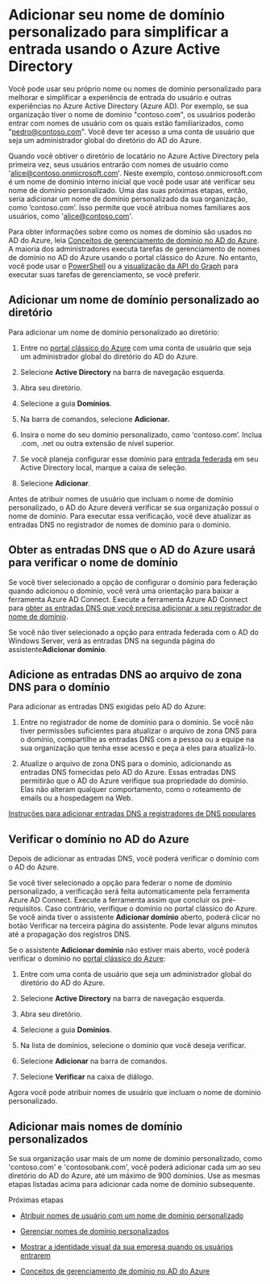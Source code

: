 <properties
	pageTitle="Adicionar seu nome de domínio personalizado para simplificar a entrada usando o Azure Active Directory | Microsoft Azure"
	description="Como adicionar os nomes de domínio da sua empresa ao Azure Active Directory e como verificar o nome de domínio."
	services="active-directory"
	documentationCenter=""
	authors="jeffsta"
	manager="stevenpo"
	editor=""/>

<tags
	ms.service="active-directory"
	ms.workload="identity"
	ms.tgt_pltfrm="na"
	ms.devlang="na"
	ms.topic="get-started-article"
	ms.date="04/19/2016"
	ms.author="curtand;jeffsta"/>

# Adicionar seu nome de domínio personalizado para simplificar a entrada usando o Azure Active Directory

Você pode usar seu próprio nome ou nomes de domínio personalizado para melhorar e simplificar a experiência de entrada do usuário e outras experiências no Azure Active Directory (Azure AD). Por exemplo, se sua organização tiver o nome de domínio "contoso.com", os usuários poderão entrar com nomes de usuário com os quais estão familiarizados, como "pedro@contoso.com". Você deve ter acesso a uma conta de usuário que seja um administrador global do diretório do AD do Azure.

Quando você obtiver o diretório de locatário no Azure Active Directory pela primeira vez, seus usuários entrarão com nomes de usuário como 'alice@contoso.onmicrosoft.com'. Neste exemplo, contoso.onmicrosoft.com é um nome de domínio interno inicial que você pode usar até verificar seu nome de domínio personalizado. Uma das suas próximas etapas, então, seria adicionar um nome de domínio personalizado da sua organização, como ‘contoso.com’. Isso permite que você atribua nomes familiares aos usuários, como 'alice@contoso.com'.

Para obter informações sobre como os nomes de domínio são usados no AD do Azure, leia [Conceitos de gerenciamento de domínio no AD do Azure](active-directory-add-domain-concepts.md). A maioria dos administradores executa tarefas de gerenciamento de nomes de domínio no AD do Azure usando o portal clássico do Azure. No entanto, você pode usar o [PowerShell](https://msdn.microsoft.com/library/azure/e1ef403f-3347-4409-8f46-d72dafa116e0#BKMK_ManageDomains) ou a [visualização da API do Graph](https://msdn.microsoft.com/Library/Azure/Ad/Graph/api/domains-operations) para executar suas tarefas de gerenciamento, se você preferir.

## Adicionar um nome de domínio personalizado ao diretório

Para adicionar um nome de domínio personalizado ao diretório:

1. Entre no [portal clássico do Azure](https://manage.windowsazure.com/) com uma conta de usuário que seja um administrador global do diretório do AD do Azure.

2. Selecione **Active Directory** na barra de navegação esquerda.

3. Abra seu diretório.

4. Selecione a guia **Domínios**.

5. Na barra de comandos, selecione **Adicionar.**

6. Insira o nome do seu domínio personalizado, como ‘contoso.com’. Inclua .com, .net ou outra extensão de nível superior.

7. Se você planeja configurar esse domínio para [entrada federada](https://channel9.msdn.com/Series/Azure-Active-Directory-Videos-Demos/Configuring-AD-FS-for-user-sign-in-with-Azure-AD-Connect) em seu Active Directory local, marque a caixa de seleção.

8. Selecione **Adicionar**.

Antes de atribuir nomes de usuário que incluam o nome de domínio personalizado, o AD do Azure deverá verificar se sua organização possui o nome de domínio. Para executar essa verificação, você deve atualizar as entradas DNS no registrador de nomes de domínio para o domínio.

## Obter as entradas DNS que o AD do Azure usará para verificar o nome de domínio

Se você tiver selecionado a opção de configurar o domínio para federação quando adicionou o domínio, você verá uma orientação para baixar a ferramenta Azure AD Connect. Execute a ferramenta Azure AD Connect para [obter as entradas DNS que você precisa adicionar a seu registrador de nome de domínio](active-directory-aadconnect-get-started-custom.md#verify-the-azure-ad-domain-selected-for-federation).

Se você não tiver selecionado a opção para entrada federada com o AD do Windows Server, verá as entradas DNS na segunda página do assistente**Adicionar domínio**.

## Adicione as entradas DNS ao arquivo de zona DNS para o domínio

Para adicionar as entradas DNS exigidas pelo AD do Azure:

1.  Entre no registrador de nome de domínio para o domínio. Se você não tiver permissões suficientes para atualizar o arquivo de zona DNS para o domínio, compartilhe as entradas DNS com a pessoa ou a equipe na sua organização que tenha esse acesso e peça a eles para atualizá-lo.

2.  Atualize o arquivo de zona DNS para o domínio, adicionando as entradas DNS fornecidas pelo AD do Azure. Essas entradas DNS permitirão que o AD do Azure verifique sua propriedade do domínio. Elas não alteram qualquer comportamento, como o roteamento de emails ou a hospedagem na Web.

[Instruções para adicionar entradas DNS a registradores de DNS populares](https://support.office.com/article/Create-DNS-records-for-Office-365-when-you-manage-your-DNS-records-b0f3fdca-8a80-4e8e-9ef3-61e8a2a9ab23/)

## Verificar o domínio no AD do Azure

Depois de adicionar as entradas DNS, você poderá verificar o domínio com o AD do Azure.

Se você tiver selecionado a opção para federar o nome de domínio personalizado, a verificação será feita automaticamente pela ferramenta Azure AD Connect. Execute a ferramenta assim que concluir os pré-requisitos. Caso contrário, verifique o domínio no portal clássico do Azure. Se você ainda tiver o assistente **Adicionar domínio** aberto, poderá clicar no botão Verificar na terceira página do assistente. Pode levar alguns minutos até a propagação dos registros DNS.

Se o assistente **Adicionar domínio** não estiver mais aberto, você poderá verificar o domínio no [portal clássico do Azure](https://manage.windowsazure.com/):

1.  Entre com uma conta de usuário que seja um administrador global do diretório do AD do Azure.

2.  Selecione **Active Directory** na barra de navegação esquerda.

3.  Abra seu diretório.

4.  Selecione a guia **Domínios**.

5.  Na lista de domínios, selecione o domínio que você deseja verificar.

6.  Selecione **Adicionar** na barra de comandos.

7.  Selecione **Verificar** na caixa de diálogo.

Agora você pode atribuir nomes de usuário que incluam o nome de domínio personalizado.

## Adicionar mais nomes de domínio personalizados

Se sua organização usar mais de um nome de domínio personalizado, como 'contoso.com' e 'contosobank.com', você poderá adicionar cada um ao seu diretório do AD do Azure, até um máximo de 900 domínios. Use as mesmas etapas listadas acima para adicionar cada nome de domínio subsequente.

Próximas etapas

-   [Atribuir nomes de usuário com um nome de domínio personalizado](active-directory-add-domain-add-users.md)

-   [Gerenciar nomes de domínio personalizados](active-directory-add-manage-domain-names.md)

-   [Mostrar a identidade visual da sua empresa quando os usuários entrarem](active-directory-add-company-branding.md)

-   [Conceitos de gerenciamento de domínio no AD do Azure](active-directory-add-domain-concepts.md)

<!---HONumber=AcomDC_0420_2016-->